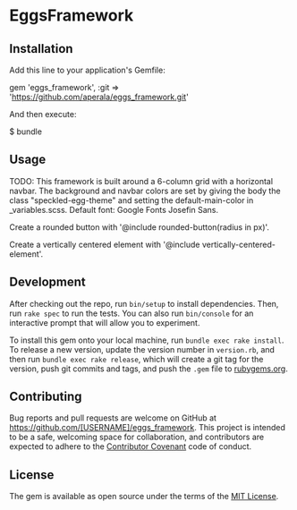 # EggsFramework

## Installation

Add this line to your application's Gemfile:

gem 'eggs_framework', :git => 'https://github.com/aperala/eggs_framework.git'

And then execute:

  $ bundle

## Usage

TODO: This framework is built around a 6-column grid with a horizontal navbar. The background and navbar colors are set by giving the body the class "speckled-egg-theme" and setting the default-main-color in _variables.scss. Default font: Google Fonts Josefin Sans.

Create a rounded button with '@include rounded-button(radius in px)'. 

Create a vertically centered element with '@include vertically-centered-element'. 

## Development

After checking out the repo, run `bin/setup` to install dependencies. Then, run `rake spec` to run the tests. You can also run `bin/console` for an interactive prompt that will allow you to experiment.

To install this gem onto your local machine, run `bundle exec rake install`. To release a new version, update the version number in `version.rb`, and then run `bundle exec rake release`, which will create a git tag for the version, push git commits and tags, and push the `.gem` file to [rubygems.org](https://rubygems.org).

## Contributing

Bug reports and pull requests are welcome on GitHub at https://github.com/[USERNAME]/eggs_framework. This project is intended to be a safe, welcoming space for collaboration, and contributors are expected to adhere to the [Contributor Covenant](contributor-covenant.org) code of conduct.


## License

The gem is available as open source under the terms of the [MIT License](http://opensource.org/licenses/MIT).

